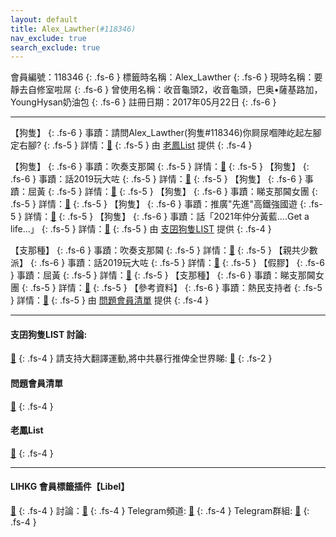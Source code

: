 ```yaml
---
layout: default
title: Alex_Lawther(#118346)
nav_exclude: true
search_exclude: true
---
```


會員編號：118346
{: .fs-6 }
標籤時名稱：Alex_Lawther
{: .fs-6 }
現時名稱：要靜去自修室啦屌
{: .fs-6 }
曾使用名稱：收音龜頭2，收音龜頭，巴奥•薩基路加，YoungHysan奶油包
{: .fs-6 }
註冊日期：2017年05月22日
{: .fs-6 }

---

<div class="code-example" markdown="1">

【狗隻】
{: .fs-6 }
事蹟：請問Alex_Lawther(狗隻#118346)你屙尿嗰陣屹起左腳定右腳?
{: .fs-5 }
詳情：[🔗](https://lih.kg/2299005)
{: .fs-5 }
由 [老鳳List](#老鳳list) 提供
{: .fs-4 }

</div>
<div class="code-example" markdown="1">

【狗隻】
{: .fs-6 }
事蹟：吹奏支那閪
{: .fs-5 }
詳情：[🔗](https://lih.kg/2623837)
{: .fs-5 }
【狗隻】
{: .fs-6 }
事蹟：話2019玩大咗
{: .fs-5 }
詳情：[🔗](https://lih.kg/2825476)
{: .fs-5 }
【狗隻】
{: .fs-6 }
事蹟：屈黃
{: .fs-5 }
詳情：[🔗](https://lih.kg/iaqhHT)
{: .fs-5 }
【狗隻】
{: .fs-6 }
事蹟：睇支那閪女團
{: .fs-5 }
詳情：[🔗](https://lih.kg/2502061)
{: .fs-5 }
【狗隻】
{: .fs-6 }
事蹟：推廣"先進"高鐵強國遊
{: .fs-5 }
詳情：[🔗](https://lih.kg/3018889)
{: .fs-5 }
【狗隻】
{: .fs-6 }
事蹟：話「2021年仲分黃藍….Get a life…」
{: .fs-5 }
詳情：[🔗](https://lih.kg/2802224)
{: .fs-5 }
由 [支囝狗隻LIST](#支囝狗隻list-討論) 提供
{: .fs-4 }

</div>
<div class="code-example" markdown="1">

【支那種】
{: .fs-6 }
事蹟：吹奏支那閪
{: .fs-5 }
詳情：[🔗](https://lih.kg/2623837)
{: .fs-5 }
【親共少數派】
{: .fs-6 }
事蹟：話2019玩大咗
{: .fs-5 }
詳情：[🔗](https://lih.kg/2825476)
{: .fs-5 }
【假膠】
{: .fs-6 }
事蹟：屈黃
{: .fs-5 }
詳情：[🔗](https://lih.kg/iaqhHT)
{: .fs-5 }
【支那種】
{: .fs-6 }
事蹟：睇支那閪女團
{: .fs-5 }
詳情：[🔗](https://lih.kg/2502061)
{: .fs-5 }
【參考資料】
{: .fs-6 }
事蹟：熱民支持者
{: .fs-5 }
詳情：[🔗](https://lih.kg/biuHoMV)
{: .fs-5 }
由 [問題會員清單](#問題會員清單) 提供
{: .fs-4 }

</div>

---

#### 支囝狗隻LIST 討論: 
[🔗](https://lih.kg/2908480)
{: .fs-4 }
請支持大翻譯運動,將中共暴行推俾全世界睇: [🔗](https://twitter.com/tgtm_official)
{: .fs-2 }
#### 問題會員清單
[🔗](https://github.com/V4KFDgEw8T/rccnmlhnzv)
{: .fs-4 }
#### 老鳳List
[🔗](https://lihkg.com/thread/2808424)
{: .fs-4 }

---

#### LIHKG 會員標籤插件【Libel】
[🔗](https://kitce.github.io/libel)
{: .fs-4 }
討論：[🔗](https://lih.kg/2841778)
{: .fs-4 }
Telegram頻道: [🔗](https://t.me/LibelOfficialChannel)
{: .fs-4 }
Telegram群組: [🔗](https://t.me/LibelOfficialGroup)
{: .fs-4 }
